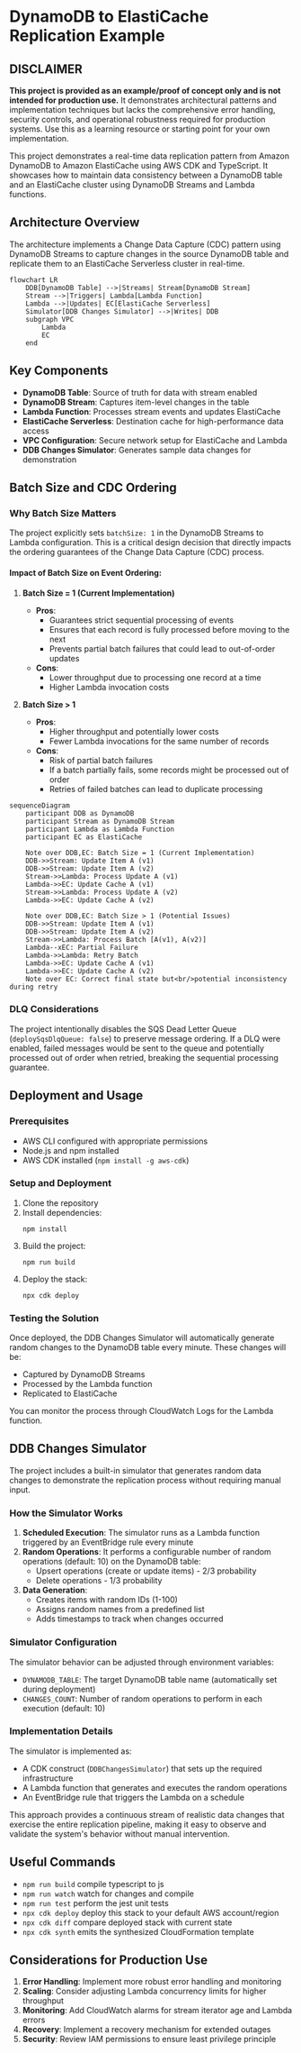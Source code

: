# DynamoDB to ElastiCache Replication Example

## DISCLAIMER
**This project is provided as an example/proof of concept only and is not intended for production use.** It demonstrates architectural patterns and implementation techniques but lacks the comprehensive error handling, security controls, and operational robustness required for production systems. Use this as a learning resource or starting point for your own implementation.

This project demonstrates a real-time data replication pattern from Amazon DynamoDB to Amazon ElastiCache using AWS CDK and TypeScript. It showcases how to maintain data consistency between a DynamoDB table and an ElastiCache cluster using DynamoDB Streams and Lambda functions.

## Architecture Overview

The architecture implements a Change Data Capture (CDC) pattern using DynamoDB Streams to capture changes in the source DynamoDB table and replicate them to an ElastiCache Serverless cluster in real-time.

```mermaid
flowchart LR
    DDB[DynamoDB Table] -->|Streams| Stream[DynamoDB Stream]
    Stream -->|Triggers| Lambda[Lambda Function]
    Lambda -->|Updates| EC[ElastiCache Serverless]
    Simulator[DDB Changes Simulator] -->|Writes| DDB
    subgraph VPC
        Lambda
        EC
    end
```

## Key Components

- **DynamoDB Table**: Source of truth for data with stream enabled
- **DynamoDB Stream**: Captures item-level changes in the table
- **Lambda Function**: Processes stream events and updates ElastiCache
- **ElastiCache Serverless**: Destination cache for high-performance data access
- **VPC Configuration**: Secure network setup for ElastiCache and Lambda
- **DDB Changes Simulator**: Generates sample data changes for demonstration

## Batch Size and CDC Ordering

### Why Batch Size Matters

The project explicitly sets `batchSize: 1` in the DynamoDB Streams to Lambda configuration. This is a critical design decision that directly impacts the ordering guarantees of the Change Data Capture (CDC) process.

#### Impact of Batch Size on Event Ordering:

1. **Batch Size = 1 (Current Implementation)**
   - **Pros**: 
     - Guarantees strict sequential processing of events
     - Ensures that each record is fully processed before moving to the next
     - Prevents partial batch failures that could lead to out-of-order updates
   - **Cons**:
     - Lower throughput due to processing one record at a time
     - Higher Lambda invocation costs

2. **Batch Size > 1**
   - **Pros**:
     - Higher throughput and potentially lower costs
     - Fewer Lambda invocations for the same number of records
   - **Cons**:
     - Risk of partial batch failures
     - If a batch partially fails, some records might be processed out of order
     - Retries of failed batches can lead to duplicate processing

```mermaid
sequenceDiagram
    participant DDB as DynamoDB
    participant Stream as DynamoDB Stream
    participant Lambda as Lambda Function
    participant EC as ElastiCache
    
    Note over DDB,EC: Batch Size = 1 (Current Implementation)
    DDB->>Stream: Update Item A (v1)
    DDB->>Stream: Update Item A (v2)
    Stream->>Lambda: Process Update A (v1)
    Lambda->>EC: Update Cache A (v1)
    Stream->>Lambda: Process Update A (v2)
    Lambda->>EC: Update Cache A (v2)
    
    Note over DDB,EC: Batch Size > 1 (Potential Issues)
    DDB->>Stream: Update Item A (v1)
    DDB->>Stream: Update Item A (v2)
    Stream->>Lambda: Process Batch [A(v1), A(v2)]
    Lambda--xEC: Partial Failure
    Lambda->>Lambda: Retry Batch
    Lambda->>EC: Update Cache A (v1)
    Lambda->>EC: Update Cache A (v2)
    Note over EC: Correct final state but<br/>potential inconsistency during retry
```

### DLQ Considerations

The project intentionally disables the SQS Dead Letter Queue (`deploySqsDlqQueue: false`) to preserve message ordering. If a DLQ were enabled, failed messages would be sent to the queue and potentially processed out of order when retried, breaking the sequential processing guarantee.

## Deployment and Usage

### Prerequisites

- AWS CLI configured with appropriate permissions
- Node.js and npm installed
- AWS CDK installed (`npm install -g aws-cdk`)

### Setup and Deployment

1. Clone the repository
2. Install dependencies:
   ```
   npm install
   ```
3. Build the project:
   ```
   npm run build
   ```
4. Deploy the stack:
   ```
   npx cdk deploy
   ```

### Testing the Solution

Once deployed, the DDB Changes Simulator will automatically generate random changes to the DynamoDB table every minute. These changes will be:

- Captured by DynamoDB Streams
- Processed by the Lambda function
- Replicated to ElastiCache

You can monitor the process through CloudWatch Logs for the Lambda function.

## DDB Changes Simulator

The project includes a built-in simulator that generates random data changes to demonstrate the replication process without requiring manual input.

### How the Simulator Works

1. **Scheduled Execution**: The simulator runs as a Lambda function triggered by an EventBridge rule every minute
2. **Random Operations**: It performs a configurable number of random operations (default: 10) on the DynamoDB table:
   - Upsert operations (create or update items) - 2/3 probability
   - Delete operations - 1/3 probability
3. **Data Generation**: 
   - Creates items with random IDs (1-100)
   - Assigns random names from a predefined list
   - Adds timestamps to track when changes occurred

### Simulator Configuration

The simulator behavior can be adjusted through environment variables:
- `DYNAMODB_TABLE`: The target DynamoDB table name (automatically set during deployment)
- `CHANGES_COUNT`: Number of random operations to perform in each execution (default: 10)

### Implementation Details

The simulator is implemented as:
- A CDK construct (`DDBChangesSimulator`) that sets up the required infrastructure
- A Lambda function that generates and executes the random operations
- An EventBridge rule that triggers the Lambda on a schedule

This approach provides a continuous stream of realistic data changes that exercise the entire replication pipeline, making it easy to observe and validate the system's behavior without manual intervention.

## Useful Commands

* `npm run build`   compile typescript to js
* `npm run watch`   watch for changes and compile
* `npm run test`    perform the jest unit tests
* `npx cdk deploy`  deploy this stack to your default AWS account/region
* `npx cdk diff`    compare deployed stack with current state
* `npx cdk synth`   emits the synthesized CloudFormation template

## Considerations for Production Use

1. **Error Handling**: Implement more robust error handling and monitoring
2. **Scaling**: Consider adjusting Lambda concurrency limits for higher throughput
3. **Monitoring**: Add CloudWatch alarms for stream iterator age and Lambda errors
4. **Recovery**: Implement a recovery mechanism for extended outages
5. **Security**: Review IAM permissions to ensure least privilege principle

